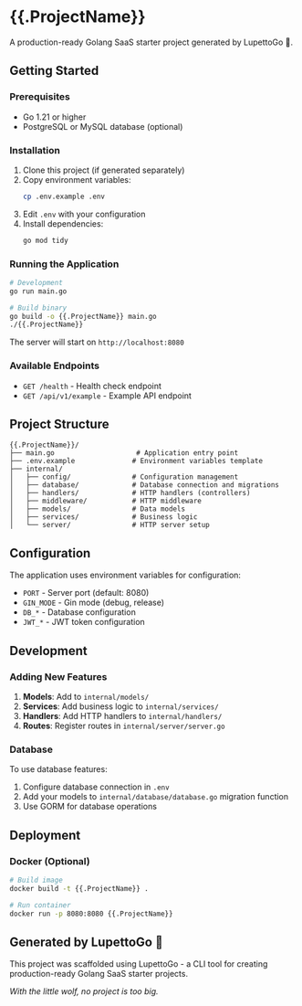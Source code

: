 # {{.ProjectName}}

A production-ready Golang SaaS starter project generated by LupettoGo 🐺.

## Getting Started

### Prerequisites

- Go 1.21 or higher
- PostgreSQL or MySQL database (optional)

### Installation

1. Clone this project (if generated separately)
2. Copy environment variables:
   ```bash
   cp .env.example .env
   ```
3. Edit `.env` with your configuration
4. Install dependencies:
   ```bash
   go mod tidy
   ```

### Running the Application

```bash
# Development
go run main.go

# Build binary
go build -o {{.ProjectName}} main.go
./{{.ProjectName}}
```

The server will start on `http://localhost:8080`

### Available Endpoints

- `GET /health` - Health check endpoint
- `GET /api/v1/example` - Example API endpoint

## Project Structure

```
{{.ProjectName}}/
├── main.go                    # Application entry point
├── .env.example              # Environment variables template
├── internal/
│   ├── config/               # Configuration management
│   ├── database/             # Database connection and migrations
│   ├── handlers/             # HTTP handlers (controllers)
│   ├── middleware/           # HTTP middleware
│   ├── models/               # Data models
│   ├── services/             # Business logic
│   └── server/               # HTTP server setup
```

## Configuration

The application uses environment variables for configuration:

- `PORT` - Server port (default: 8080)
- `GIN_MODE` - Gin mode (debug, release)
- `DB_*` - Database configuration
- `JWT_*` - JWT token configuration

## Development

### Adding New Features

1. **Models**: Add to `internal/models/`
2. **Services**: Add business logic to `internal/services/`
3. **Handlers**: Add HTTP handlers to `internal/handlers/`
4. **Routes**: Register routes in `internal/server/server.go`

### Database

To use database features:

1. Configure database connection in `.env`
2. Add your models to `internal/database/database.go` migration function
3. Use GORM for database operations

## Deployment

### Docker (Optional)

```bash
# Build image
docker build -t {{.ProjectName}} .

# Run container
docker run -p 8080:8080 {{.ProjectName}}
```

## Generated by LupettoGo 🐺

This project was scaffolded using LupettoGo - a CLI tool for creating production-ready Golang SaaS starter projects.

*With the little wolf, no project is too big.*